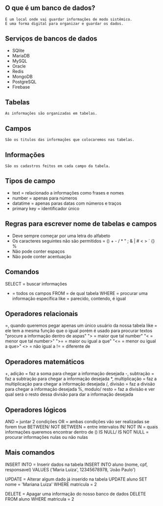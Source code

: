 ## O que é um banco de dados?
    É um local onde vai guardar informações de modo sistêmico.
    É uma forma digital para organizar e guardar os dados.

## Serviços de bancos de dados
- SQlite
- MariaDB
- MySQL
- Oracle
- Redis
- MongoDB
- PostgreSQL
- Firebase

## Tabelas
    As informações são organizadas em tabelas.

## Campos
    São os titulos das informações que colocaremos nas tabelas.

## Informações
    São os cadastros feitos em cada campo da tabela.


## Tipos de campo
* text = relacionado a informações como frases e nomes
* number = apenas para números
* datatime = apenas paras datas com números e traços
* primary key = identificador único

## Regras para escrever nome de tabelas e campos
* Deve sempre começar por uma letra do alfabeto
* Os caracteres seguintes não são permitidos = () + - / * " ; & | # < > ´ {} % 
* Não pode conter espaços
* Não pode conter acentuação


## Comandos
SELECT = buscar informações
* = todos os campos
FROM = de qual tabela
WHERE = procurar uma informação específica
like = parecido, contendo, é igual


## Operadores relacionais
=, quando queremos pegar apenas um único usuário da nossa tabela
like = ele tem a mesma função que o igual porém é usado para procurar textos "procure a informação dentro de aspas"
"> = maior que tal number"
"< = menor que tal number>"
">= = maior ou igual a que"
"<= = menor ou igual a que>"
<> = não igual a
!= = diferente de


## Operadores matemáticos
+, adição = faz a soma para chegar a informação desejada
-, subtração = faz a subtração para chegar a informação desejada
*, multiplicação = faz a multiplicação para chegar a informação desejada
/, divisão = faz a divisão para chegar a informação desejada
%, modulo/ resto = faz a divisão e ver qual será o resto dessa divisão para dar a informação desejada


## Operadores lógicos
AND = juntar 2 condições
OR = ambas condições vão ser realizadas se forem true
BETWEEN/ NOT BETWEEN = entre intervalos
IN/ NOT IN = quais informações queremos encontrar dentro de ()
IS NULL/ IS NOT NULL = procurar informações nulas ou não nulas


## Mais comandos
INSERT INTO = Inserir dados na tabela
INSERT INTO aluno (nome, cpf, responsavel) VALUES ('Maria Luiza', 12345678978, 'João Paulo')

UPDATE = Alterar algum dado já inserido na tabela
UPDATE aluno SET nome = 'Mariana Luiza' WHERE matricula = 2

DELETE = Apagar uma informação do nosso banco de dados
DELETE FROM aluno WHERE matricula = 2